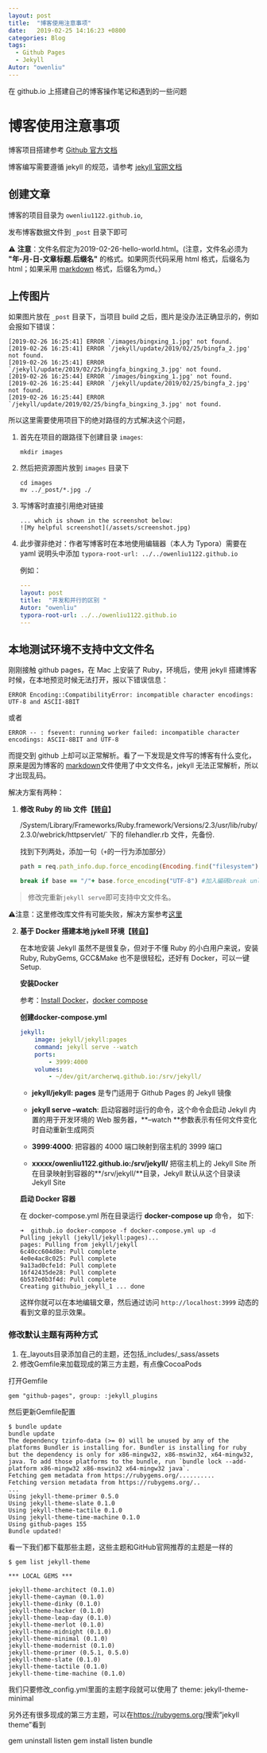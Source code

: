 ```yaml
---
layout: post
title:  "博客使用注意事项"
date:   2019-02-25 14:16:23 +0800
categories: Blog
tags: 
  - Github Pages
  - Jekyll
Autor: "owenliu"
---
```


在 github.io 上搭建自己的博客操作笔记和遇到的一些问题

# 博客使用注意事项

博客项目搭建参考 [Github 官方文档](https://help.github.com/en/articles/setting-up-your-github-pages-site-locally-with-jekyll)

博客编写需要遵循 jekyll 的规范，请参考 [jekyll 官网文档](https://jekyllrb.com/)  

## **创建文章**

博客的项目目录为 `owenliu1122.github.io`,

发布博客数据文件到 `_post` 目录下即可

⚠️ **注意**：文件名假定为2019-02-26-hello-world.html。(注意，文件名必须为 **"年-月-日-文章标题.后缀名"** 的格式。如果网页代码采用 html 格式，后缀名为html；如果采用 [markdown](http://daringfireball.net/projects/markdown/) 格式，后缀名为md。）

## 上传图片

如果图片放在 `_post` 目录下，当项目 build 之后，图片是没办法正确显示的，例如会报如下错误：

``` shell
[2019-02-26 16:25:41] ERROR `/images/bingxing_1.jpg' not found.
[2019-02-26 16:25:41] ERROR `/jekyll/update/2019/02/25/bingfa_2.jpg' not found.
[2019-02-26 16:25:41] ERROR `/jekyll/update/2019/02/25/bingfa_bingxing_3.jpg' not found.
[2019-02-26 16:25:44] ERROR `/images/bingxing_1.jpg' not found.
[2019-02-26 16:25:44] ERROR `/jekyll/update/2019/02/25/bingfa_2.jpg' not found.
[2019-02-26 16:25:44] ERROR `/jekyll/update/2019/02/25/bingfa_bingxing_3.jpg' not found.
```

所以这里需要使用项目下的绝对路径的方式解决这个问题，

1. 首先在项目的跟路径下创建目录 `images`:

    ``` shell
    mkdir images
    ```

2. 然后把资源图片放到 `images`  目录下

    ``` shell
    cd images
    mv ../_post/*.jpg ./
    ```

3. 写博客时直接引用绝对链接

   ``` shell
   ... which is shown in the screenshot below:
   ![My helpful screenshot](/assets/screenshot.jpg)
   ```

4. 此步骤非绝对：作者写博客时在本地使用编辑器（本人为 Typora）需要在 yaml 说明头中添加 `typora-root-url: ../../owenliu1122.github.io`

   例如：

   ``` yaml
   ---
   layout: post
   title:  "并发和并行的区别 "
   Autor: "owenliu"
   typora-root-url: ../../owenliu1122.github.io
   ---
   ```

## 本地测试环境不支持中文文件名

刚刚接触 github pages，在 Mac 上安装了 Ruby，环境后，使用 jekyll 搭建博客时候，在本地预览时候无法打开，报以下错误信息：

``` shell
ERROR Encoding::CompatibilityError: incompatible character encodings: UTF-8 and ASCII-8BIT
```

或者

``` shell
ERROR -- : fsevent: running worker failed: incompatible character encodings: ASCII-8BIT and UTF-8
```

而提交到 github 上却可以正常解析。看了一下发现是文件写的博客有什么变化，原来是因为博客的 [markdown](https://www.baidu.com/s?wd=markdown&tn=24004469_oem_dg&rsv_dl=gh_pl_sl_csd)文件使用了中文文件名，jekyll 无法正常解析，所以才出现乱码。

解决方案有两种：

1. **修改 Ruby 的 lib 文件【[转自](http://blog.chiyiw.com/2016/03/20/jekyll-%E6%9C%AC%E5%9C%B0%E8%B0%83%E8%AF%95%E6%96%87%E4%BB%B6%E5%90%8D%E4%B8%AD%E6%96%87%E9%94%99%E8%AF%AF%E8%A7%A3%E5%86%B3.html)】**

   /System/Library/Frameworks/Ruby.framework/Versions/2.3/usr/lib/ruby/2.3.0/webrick/httpservlet/`  下的 filehandler.rb 文件，先备份.

   找到下列两处，添加一句（`+`的一行为添加部分）

   ``` ruby
   path = req.path_info.dup.force_encoding(Encoding.find("filesystem"))+ path.force_encoding("UTF-8") # 加入编码if trailing_pathsep?(req.path_info)
   ```

   ``` ruby
   break if base == "/"+ base.force_encoding("UTF-8") #加入編碼break unless File.directory?(File.expand_path(res.filename + base))
   ```

> 修改完重新`jekyll serve`即可支持中文文件名。

⚠️注意：这里修改库文件有可能失败，解决方案参考[这里](https://owenliu1122.github.io/mac/2019/02/25/%E5%85%B3%E4%BA%8E-MAC-%E7%B3%BB%E7%BB%9F%E6%B2%A1%E6%9C%89%E4%BF%AE%E6%94%B9-usrbin-%E5%92%8C-usrlib-%E6%96%87%E4%BB%B6%E5%A4%B9%E6%9D%83%E9%99%90%E9%97%AE%E9%A2%98/)

2. **基于 Docker 搭建本地 jykell 环境【[转自](https://archerwq.github.io/2017/09/21/setup-jekyll-locally-with-docker/)】**

   在本地安装 Jekyll 虽然不是很复杂，但对于不懂 Ruby 的小白用户来说，安装 Ruby, RubyGems, GCC&Make 也不是很轻松，还好有 Docker，可以一键 Setup.

   **安装Docker**

   参考：[Install Docker](https://docs.docker.com/engine/installation/)，[docker compose](https://docs.docker.com/compose/reference/overview/)

   **创建docker-compose.yml**

   ``` yaml
   jekyll:
       image: jekyll/jekyll:pages
       command: jekyll serve --watch
       ports:
           - 3999:4000
       volumes:
           - ~/dev/git/archerwq.github.io:/srv/jekyll/
   ```

    - **jekyll/jekyll: pages** 是专门适用于 Github Pages 的 Jekyll 镜像

    - **jekyll serve –watch**: 启动容器时运行的命令，这个命令会启动 Jekyll 内置的用于开发环境的 Web 服务器，**–watch **参数表示有任何文件变化时自动重新生成网页

    - **3999:4000**: 把容器的 4000 端口映射到宿主机的 3999 端口

    - **xxxxx/owenliu1122.github.io:/srv/jekyll/** 把宿主机上的 Jekyll Site 所在目录映射到容器的**/srv/jekyll/**目录，Jekyll 默认从这个目录读 Jekyll Site

    **启动 Docker 容器**

      在 docker-compose.yml 所在目录运行 **docker-compose up** 命令， 如下:

      ```shell
   ➜  github.io docker-compose -f docker-compose.yml up -d
   Pulling jekyll (jekyll/jekyll:pages)...
   pages: Pulling from jekyll/jekyll
   6c40cc604d8e: Pull complete
   4e0e4ac8c025: Pull complete
   9a13ad0cfe1d: Pull complete
   16f42435de28: Pull complete
   6b537e0b3f4d: Pull complete
   Creating githubio_jekyll_1 ... done
      ```

      这样你就可以在本地编辑文章，然后通过访问 `http://localhost:3999` 动态的看到文章的显示效果。

### 修改默认主题有两种方式

1. 在_layouts目录添加自己的主题，还包括_includes/_sass/assets
2. 修改Gemfile来加载现成的第三方主题，有点像CocoaPods

打开Gemfile

``` shell
gem "github-pages", group: :jekyll_plugins
```

然后更新Gemfile配置

``` shell
$ bundle update
bundle update
The dependency tzinfo-data (>= 0) will be unused by any of the platforms Bundler is installing for. Bundler is installing for ruby but the dependency is only for x86-mingw32, x86-mswin32, x64-mingw32, java. To add those platforms to the bundle, run `bundle lock --add-platform x86-mingw32 x86-mswin32 x64-mingw32 java`.
Fetching gem metadata from https://rubygems.org/..........
Fetching version metadata from https://rubygems.org/..
...
Using jekyll-theme-primer 0.5.0
Using jekyll-theme-slate 0.1.0
Using jekyll-theme-tactile 0.1.0
Using jekyll-theme-time-machine 0.1.0
Using github-pages 155
Bundle updated!
```

看一下我们都下载那些主题，这些主题和GitHub官网推荐的主题是一样的

``` shell
$ gem list jekyll-theme

*** LOCAL GEMS ***

jekyll-theme-architect (0.1.0)
jekyll-theme-cayman (0.1.0)
jekyll-theme-dinky (0.1.0)
jekyll-theme-hacker (0.1.0)
jekyll-theme-leap-day (0.1.0)
jekyll-theme-merlot (0.1.0)
jekyll-theme-midnight (0.1.0)
jekyll-theme-minimal (0.1.0)
jekyll-theme-modernist (0.1.0)
jekyll-theme-primer (0.5.1, 0.5.0)
jekyll-theme-slate (0.1.0)
jekyll-theme-tactile (0.1.0)
jekyll-theme-time-machine (0.1.0)
```

我们只要修改_config.yml里面的主题字段就可以使用了 theme: jekyll-theme-minimal

另外还有很多现成的第三方主题，可以在<https://rubygems.org/>搜索”jekyll theme”看到

gem uninstall listen gem install listen bundle